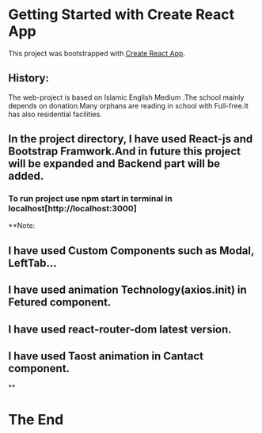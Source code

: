# Getting Started with Create React App

This project was bootstrapped with [Create React App](https://github.com/facebook/create-react-app).

## History:
The web-project is based on Islamic English Medium .The school mainly depends on donation.Many orphans are reading in school with Full-free.It has also residential facilities.

## In the project directory, I have used React-js and Bootstrap Framwork.And in future this project will be expanded and Backend part will be added.

### To run project use  npm start in terminal in localhost[http://localhost:3000]

**Note:
 ## I have used Custom Components such as Modal, LeftTab...
 ## I have used animation Technology(axios.init) in Fetured component.
  ## I have used react-router-dom latest version.
  ##   I have used Taost animation in Cantact component.
**
# The End